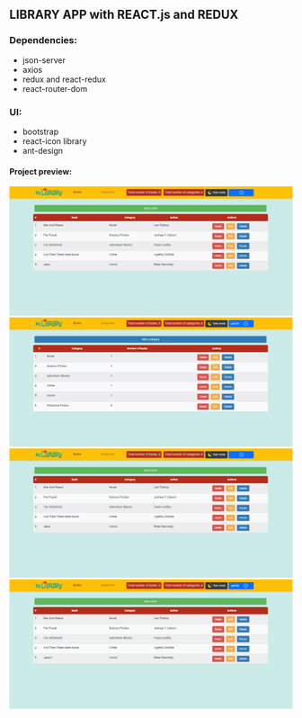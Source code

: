 <h2>LIBRARY APP with REACT.js and REDUX</h2>

<h3>Dependencies:</h3>
<ul>
    <li>json-server</li>
    <li>axios</li>
    <li>redux and react-redux</li>
    <li>react-router-dom</li>
</ul>

<h3>UI:</h3>
<ul>
    <li>bootstrap</li>
    <li>react-icon library</li>
    <li>ant-design</li>
</ul>

<h4>Project preview:</h4>

![](Books_add_delete_edit.gif)
![](Books_categories.gif)
![](Books_intro.gif)
![](Books_login.gif)
